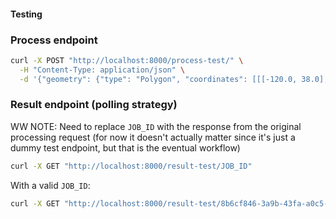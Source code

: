 #### Testing

### Process endpoint

```bash
curl -X POST "http://localhost:8000/process-test/" \
  -H "Content-Type: application/json" \
  -d '{"geometry": {"type": "Polygon", "coordinates": [[[-120.0, 38.0], [-120.0, 39.0], [-119.0, 39.0], [-119.0, 38.0], [-120.0, 38.0]]]}, "prefire_date_range": ["2023-01-01", "2023-06-30"], "postfire_date_range": ["2023-07-01", "2023-12-31"]}'
```

### Result endpoint (polling strategy)
WW
NOTE: Need to replace `JOB_ID` with the response from the original processing request (for now it doesn't actually matter since it's just a dummy test endpoint, but that is the eventual workflow)

```bash
curl -X GET "http://localhost:8000/result-test/JOB_ID"
```

With a valid `JOB_ID`:

```bash
curl -X GET "http://localhost:8000/result-test/8b6cf846-3a9b-43fa-a0c5-604e98b1d732"
```